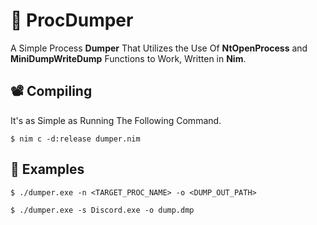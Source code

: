 
# 🫧 ProcDumper

A Simple Process **Dumper** That Utilizes the Use Of **NtOpenProcess** and **MiniDumpWriteDump** Functions to Work, Written in **Nim**.

## 📽️ Compiling
It's as Simple as Running The Following Command.
```
$ nim c -d:release dumper.nim
```
## 👀 Examples
```
$ ./dumper.exe -n <TARGET_PROC_NAME> -o <DUMP_OUT_PATH>
```
```
$ ./dumper.exe -s Discord.exe -o dump.dmp
```
